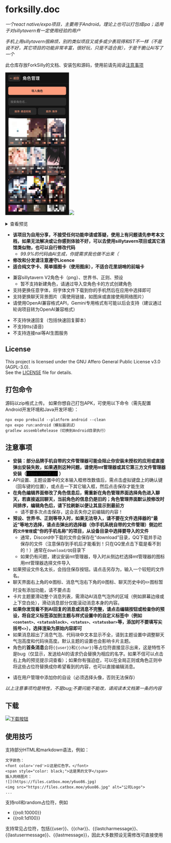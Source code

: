 # forksilly.doc
*一个react native/expo项目，主要用于Android。理论上也可以打包成ipa；适用于对sillytavern有一定使用经验的用户*
<p><em>手机上用sillytavern很麻烦，别的类似项目又或多或少表现得和ST不一样（不是说不好，其它项目的功能非常丰富，很好玩，只是不适合我），于是干脆让AI写了一个</em></p>

此仓库存放ForkSilly的文档、安装包和源码，使用前请先阅读[注意事项](#注意事项)

<img src="./images/characters.jpg" width="200"/><img src="./images/forksilly酱.jpg" width="200"/>
<details>
  <summary>查看预览</summary>
<img src="./images/Screenshot_2025-06-04-20-38-40-83_f9700b557c438db.jpg" width="200"/><img src="./images/chathistory.jpg" width="200"/><img src="./images/chatexample1.jpg" width="200"/><img src="./images/preset.jpg" width="200"/><img src="./images/promptpreview.jpg" width="200"/><img src="./images/regex.jpg" width="200"/><img src="./images/themes.jpg" width="200"/><img src="./images/worldbook.jpg" width="200"/>
</details>

* **该项目为自用分享，不接受任何功能申请或答疑，使用上有问题请先参考本文档，如果无法解决或让你感到体验不好，可以去使用sillytavern项目或其它酒馆类似物，也可以自行修改代码**
  * *99.9%的代码由AI生成，你提需求我也做不出来（*
* **修改和分发请注意遵守Licence**
* **适合纯文字卡、简单插图卡（使用图床），不适合花里胡哨的前端卡**
+ 兼容sillytavern V2角色卡（png）、世界书、正则、预设
  - 暂不支持新建角色，请通过导入空角色卡的方式创建角色
+ 支持更换任意字体，将字体文件下载到你的手机然后在应用中选择即可
+ 支持更换聊天背景图片（需使用链接，如图床或直接使用网络图片）
+ 请使用OpenAI兼容格式API，Gemini专用格式有可能以后会支持（建议通过轮询项目转为OpenAI兼容格式）
- 不支持快速回复（包括快速回复脚本）
- 不支持tts(语音)
- 不支持连接nai等AI生图服务

## License

This project is licensed under the GNU Affero General Public License v3.0 (AGPL-3.0).  
See the [LICENSE](./LICENSE) file for details.

## 打包命令

源码以zip格式上传。
如果你想自己打包APK，可使用以下命令（需先配置Android开发环境和Java开发环境）：
```
npx expo prebuild --platform android --clean
npx expo run:android（模拟器调试）
gradlew assembleRelease（切换到Android目录执行）
```

## 注意事项

- **安装：部分品牌手机自带的文件管理器可能会阻止你安装未授权的应用或直接弹出安装失败，如果遇到这种问题，请使用mt管理器或其它第三方文件管理器安装（<span style="background-color: black; color: black;">https://mt2.cn</span>
）**
- API设置、主题设置中的文本输入框修改数值后，需点击虚拟键盘上的确认键（回车键的位置），或点击一下其它输入框，然后点击保存才能生效
- **在角色编辑界面修改了角色信息后，需重新在角色管理界面选择角色进入聊天，若直接返回聊天，当前角色的信息仍是旧的；角色管理界面默认按修改时间排序，编辑角色后，请下拉刷新以便让其显示到最前方**
  * 请不要多次点击保存，这会丢失你之前编辑的内容！
- **预设、世界书、正则等导入时，如果无法导入，请不要在文件选择器的“最近”等地方选择，请点击弹出的选择器（你手机系统自带的文件管理）侧边栏的`文件管理`或“你的手机名称”的项目，从设备目录中选择要导入的文件**
  * 通常，Discord中下载的文件会保存在“download”目录，QQ下载并手动保存的文件（注意保存到手机后才能看到！只在QQ里点击下载是看不到的！）通常在`download/QQ`目录下
  * 如果仍有问题，建议安装mt管理器，导入时从侧边栏选择mt管理器的图标用mt管理器选择文件导入
- 如果预设文件名太长，会挡住保存按钮。请点击另存为，输入一个较短的文件名。
- 聊天界面右上角的⚙️图标、消息气泡右下角的🌐图标、聊天历史中的✏️图标暂时没有添加功能，请不要点击
- 卡片主题要滑动整个消息列表，需滑动AI消息气泡外的区域（例如屏幕边缘或上下空白处），滑动消息部分仅能滚动消息本身的内容。
- **如果你发现看不到AI回复的消息或消息不完整，请点击编辑按钮或检查你的预设，将自定义标签添加到主题与样式设置中的自定义标签中（例如`<content>、<statusblock>、<status>、<statusbar>`等，添加时不要填写尖括号`<>`），选择渲染为原始内容即可**
- 如果消息超出了消息气泡、代码块中文本显示不全，请到主题设置中调整聊天气泡高度和代码块高度。默认主题的设置也会影响卡片主题。
- 角色的**首条消息**会将`{{user}}`和`{{char}}`等占位符直接显示出来，这是特性不是bug（仅显示，发送给AI的请求仍会替换为相应的名字。如果不信可以点击右上角的预览提示词查看）；如果你有强迫症，可以在全局正则或角色正则中将这些占位符替换成你希望看到的内容，也可以直接编辑消息。
* 请在用户管理中添加你的自设（必须选择头像，否则无法保存）

*以上注意事项均是特性，不是bug;不要问能不能改，请阅读本文档第一条的内容*

## 下载

<p align="left">
  <a href="https://github.com/fatsnk/forksilly.doc/releases/latest">
    <img src="https://img.shields.io/badge/📥 下载最新版本-blue?style=for-the-badge" alt="下载按钮">
  </a>
</p>


## 使用技巧

支持部分HTML和markdown语法，例如：
```
文字颜色：
<font color='red'>①这是红色字。</font>
<span style="color: black;">这是黑的文字</span>
插入网络图片：
![](https://files.catbox.moe/y6uo86.jpg)
<img src="https://files.catbox.moe/y6uo86.jpg" alt="公司Logo">
...
```

支持roll和random占位符，例如
- {{roll:10000}}
- {{roll:1d100}}

支持常见占位符，包括{{user}}、{{char}}、{{lastcharmessage}}、{{lastusermessage}}、{{lastmessage}}，因此大多数预设无需修改可直接使用
